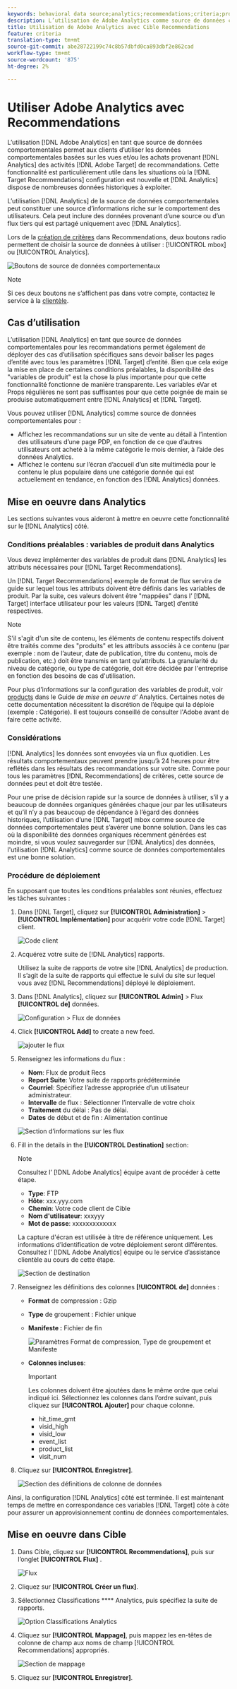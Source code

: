 ```yaml
---
keywords: behavioral data source;analytics;recommendations;criteria;product variables
description: L’utilisation de Adobe Analytics comme source de données comportementales permet aux clients d’utiliser les données comportementales basées sur les vues et/ou les achats d’Analytics dans Adobe Recommendations.
title: Utilisation de Adobe Analytics avec Cible Recommendations
feature: criteria
translation-type: tm+mt
source-git-commit: abe28722199c74c8b57dbfd0ca893dbf2e862cad
workflow-type: tm+mt
source-wordcount: '875'
ht-degree: 2%

---
```



# Utiliser Adobe Analytics avec Recommendations

L’utilisation [!DNL Adobe Analytics] en tant que source de données comportementales permet aux clients d’utiliser les données comportementales basées sur les vues et/ou les achats provenant [!DNL Analytics] des activités [!DNL Adobe Target] de recommandations. Cette fonctionnalité est particulièrement utile dans les situations où la [!DNL Target Recommendations] configuration est nouvelle et [!DNL Analytics] dispose de nombreuses données historiques à exploiter.

L’utilisation [!DNL Analytics] de la source de données comportementales peut constituer une source d’informations riche sur le comportement des utilisateurs. Cela peut inclure des données provenant d’une source ou d’un flux tiers qui est partagé uniquement avec [!DNL Analytics].

Lors de la [création de critères](/help/c-recommendations/c-algorithms/create-new-algorithm.md) dans Recommendations, deux boutons radio permettent de choisir la source de données à utiliser : [!UICONTROL mbox] ou [!UICONTROL Analytics].

![Boutons de source de données comportementaux](/help/c-recommendations/c-algorithms/assets/behavioral-data-source.png)

>[!NOTE]
>
>Si ces deux boutons ne s’affichent pas dans votre compte, contactez le service à la [clientèle](/help/cmp-resources-and-contact-information.md#reference_ACA3391A00EF467B87930A450050077C).

## Cas d’utilisation

L’utilisation [!DNL Analytics] en tant que source de données comportementales pour les recommandations permet également de déployer des cas d’utilisation spécifiques sans devoir baliser les pages d’entité avec tous les paramètres [!DNL Target] d’entité. Bien que cela exige la mise en place de certaines conditions préalables, la disponibilité des &quot;variables de produit&quot; est la chose la plus importante pour que cette fonctionnalité fonctionne de manière transparente. Les variables eVar et Props régulières ne sont pas suffisantes pour que cette poignée de main se produise automatiquement entre [!DNL Analytics] et [!DNL Target].

Vous pouvez utiliser [!DNL Analytics] comme source de données comportementales pour :

* Affichez les recommandations sur un site de vente au détail à l’intention des utilisateurs d’une page PDP, en fonction de ce que d’autres utilisateurs ont acheté à la même catégorie le mois dernier, à l’aide des données Analytics.
* Affichez le contenu sur l’écran d’accueil d’un site multimédia pour le contenu le plus populaire dans une catégorie donnée qui est actuellement en tendance, en fonction des [!DNL Analytics] données.

## Mise en oeuvre dans Analytics

Les sections suivantes vous aideront à mettre en oeuvre cette fonctionnalité sur le [!DNL Analytics] côté.

### Conditions préalables : variables de produit dans Analytics

Vous devez implémenter des variables de produit dans [!DNL Analytics] les attributs nécessaires pour [!DNL Target Recommendations].

Un [!DNL Target Recommendations] exemple de format de flux servira de guide sur lequel tous les attributs doivent être définis dans les variables de produit. Par la suite, ces valeurs doivent être &quot;mappées&quot; dans l’ [!DNL Target] interface utilisateur pour les valeurs [!DNL Target] d’entité respectives.

>[!NOTE]
>
>S&#39;il s&#39;agit d&#39;un site de contenu, les éléments de contenu respectifs doivent être traités comme des &quot;produits&quot; et les attributs associés à ce contenu (par exemple : nom de l’auteur, date de publication, titre du contenu, mois de publication, etc.) doit être transmis en tant qu’attributs. La granularité du niveau de catégorie, ou type de catégorie, doit être décidée par l&#39;entreprise en fonction des besoins de cas d&#39;utilisation.

Pour plus d’informations sur la configuration des variables de produit, voir [products](https://docs.adobe.com/content/help/en/analytics/implementation/vars/page-vars/products.html) dans le Guide *de mise en oeuvre d’* Analytics. Certaines notes de cette documentation nécessitent la discrétion de l’équipe qui la déploie (exemple : Catégorie). Il est toujours conseillé de consulter l&#39;Adobe avant de faire cette activité.

### Considérations

[!DNL Analytics] les données sont envoyées via un flux quotidien. Les résultats comportementaux peuvent prendre jusqu’à 24 heures pour être reflétés dans les résultats des recommandations sur votre site. Comme pour tous les paramètres [!DNL Recommendations] de critères, cette source de données peut et doit être testée.

Pour une prise de décision rapide sur la source de données à utiliser, s’il y a beaucoup de données organiques générées chaque jour par les utilisateurs et qu’il n’y a pas beaucoup de dépendance à l’égard des données historiques, l’utilisation d’une [!DNL Target] mbox comme source de données comportementales peut s’avérer une bonne solution. Dans les cas où la disponibilité des données organiques récemment générées est moindre, si vous voulez sauvegarder sur [!DNL Analytics] des données, l&#39;utilisation [!DNL Analytics] comme source de données comportementales est une bonne solution.

### Procédure de déploiement

En supposant que toutes les conditions préalables sont réunies, effectuez les tâches suivantes :

1. Dans [!DNL Target], cliquez sur **[!UICONTROL Administration]** > **[!UICONTROL Implémentation]** pour acquérir votre code [!DNL Target] client.

   ![Code client](/help/c-recommendations/c-algorithms/assets/client-code.png)

1. Acquérez votre suite de [!DNL Analytics] rapports.

   Utilisez la suite de rapports de votre site [!DNL Analytics] de production. Il s’agit de la suite de rapports qui effectue le suivi du site sur lequel vous avez [!DNL Recommendations] déployé le déploiement.

1. Dans [!DNL Analytics], cliquez sur **[!UICONTROL Admin]** > Flux **[!UICONTROL de]** données.

   ![Configuration > Flux de données](/help/c-recommendations/c-algorithms/assets/data-feed.png)

1. Click **[!UICONTROL Add]** to create a new feed.

   ![ajouter le flux](/help/c-recommendations/c-algorithms/assets/add-feed.png)

1. Renseignez les informations du flux :

   * **Nom**: Flux de produit Recs
   * **Report Suite**: Votre suite de rapports prédéterminée
   * **Courriel**: Spécifiez l’adresse appropriée d’un utilisateur administrateur.
   * **Intervalle** de flux : Sélectionner l’intervalle de votre choix
   * **Traitement** du délai : Pas de délai.
   * **Dates** de début et de fin : Alimentation continue

   ![Section d’informations sur les flux](/help/c-recommendations/c-algorithms/assets/feed-information.png)

1. Fill in the details in the **[!UICONTROL Destination]** section:

   >[!NOTE]
   > 
   >Consultez l’ [!DNL Adobe Analytics] équipe avant de procéder à cette étape.

   * **Type**: FTP
   * **Hôte**: xxx.yyy.com
   * **Chemin**: Votre code client de Cible
   * **Nom d&#39;utilisateur**: xxxyyy
   * **Mot de passe**: xxxxxxxxxxxxx

   La capture d&#39;écran est utilisée à titre de référence uniquement. Les informations d’identification de votre déploiement seront différentes. Consultez l’ [!DNL Adobe Analytics] équipe ou le service d’assistance clientèle au cours de cette étape.

   ![Section de destination](/help/c-recommendations/c-algorithms/assets/destination.png)

1. Renseignez les définitions des colonnes **[!UICONTROL de]** données :

   * **Format** de compression : Gzip
   * **Type** de groupement :  Fichier unique
   * **Manifeste :** Fichier de fin

      ![Paramètres Format de compression, Type de groupement et Manifeste](/help/c-recommendations/c-algorithms/assets/compression.png)

   * **Colonnes incluses**:

      >[!IMPORTANT]
      >
      >Les colonnes doivent être ajoutées dans le même ordre que celui indiqué ici. Sélectionnez les colonnes dans l’ordre suivant, puis cliquez sur **[!UICONTROL Ajouter]** pour chaque colonne.

      * hit_time_gmt
      * visid_high
      * visid_low
      * event_list
      * product_list
      * visit_num

1. Cliquez sur **[!UICONTROL Enregistrer]**.

   ![Section des définitions de colonne de données](/help/c-recommendations/c-algorithms/assets/data-column-definitions.png)

Ainsi, la configuration [!DNL Analytics] côté est terminée. Il est maintenant temps de mettre en correspondance ces variables [!DNL Target] côte à côte pour assurer un approvisionnement continu de données comportementales.

## Mise en oeuvre dans Cible

1. Dans Cible, cliquez sur **[!UICONTROL Recommendations]**, puis sur l’onglet **[!UICONTROL Flux]** .

   ![Flux](/help/c-recommendations/c-algorithms/assets/feeds-tab.png)

1. Cliquez sur **[!UICONTROL Créer un flux]**.

1. Sélectionnez Classifications **** Analytics, puis spécifiez la suite de rapports.

   ![Option Classifications Analytics](/help/c-recommendations/c-algorithms/assets/analytics-classifications.png)

1. Cliquez sur **[!UICONTROL Mappage]**, puis mappez les en-têtes de colonne de champ aux noms de champ [!UICONTROL Recommendations] appropriés.

   ![Section de mappage](/help/c-recommendations/c-algorithms/assets/mapping.png)

1. Cliquez sur **[!UICONTROL Enregistrer]**.
